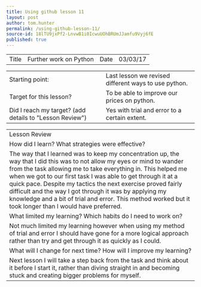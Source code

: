 ```yaml
---
title: Using github lesson 11
layout: post
author: tom.hunter
permalink: /using-github-lesson-11/
source-id: 18lTU9jxPf2-LnvwB1i0IcwuUOhBRUmJJamfu9Vyj6fE
published: true
---
```

<table>
  <tr>
    <td>Title</td>
    <td>Further work on Python </td>
    <td>Date</td>
    <td>03/03/17</td>
  </tr>
</table>


<table>
  <tr>
    <td>Starting point:</td>
    <td>Last lesson we revised different ways to use python. </td>
  </tr>
  <tr>
    <td>Target for this lesson?</td>
    <td>To be able to improve our prices on python.</td>
  </tr>
  <tr>
    <td>Did I reach my target? 
(add details to "Lesson Review")</td>
    <td> Yes with trial and error to a certain extent.</td>
  </tr>
</table>


<table>
  <tr>
    <td>Lesson Review</td>
  </tr>
  <tr>
    <td>How did I learn? What strategies were effective? </td>
  </tr>
  <tr>
    <td>The way that I learned was to keep my concentration up, the way that I did this was to not allow my eyes or mind to wander from the task allowing me to take everything in. This helped me when we got to our first task I was able to get through it at a quick pace. Despite my tactics the next exercise proved fairly difficult and the way I got through it was by applying my knowledge and a bit of trial and error. This method worked but it took longer than I would have preferred.</td>
  </tr>
  <tr>
    <td>What limited my learning? Which habits do I need to work on? </td>
  </tr>
  <tr>
    <td>Not much limited my learning however when using my method of trial and error I should have gone for a more logical approach rather than try and get through it as quickly as I could.</td>
  </tr>
  <tr>
    <td>What will I change for next time? How will I improve my learning?</td>
  </tr>
  <tr>
    <td>Next lesson I will take a step back from the task and think about it before I start it, rather than  diving straight in and becoming stuck and creating bigger problems for myself.</td>
  </tr>
</table>


